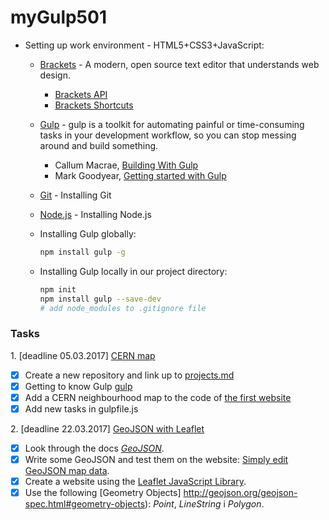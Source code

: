 # myGulp501

- Setting up work environment - HTML5+CSS3+JavaScript:
  + [Brackets](http://brackets.io/) - A modern, open source text editor that understands web design.
    - [Brackets API](http://brackets.io/docs/current/modules/brackets.html)
    - [Brackets Shortcuts](https://github.com/adobe/brackets/wiki/Brackets-Shortcuts)
  + [Gulp](http://gulpjs.com/) - gulp is a toolkit for automating painful or time-consuming tasks in your development workflow, so you can     stop messing around and build something.
    - Callum Macrae, [Building With Gulp](https://www.smashingmagazine.com/2014/06/building-with-gulp/)
    - Mark Goodyear, [Getting started with Gulp](https://markgoodyear.com/2014/01/getting-started-with-gulp/)
  + [Git](https://git-scm.com/book/pl/v1/Pierwsze-kroki-Instalacja-Git) - Installing Git
  + [Node.js](https://nodejs.org/en/) - Installing Node.js
  + Installing Gulp globally:
  
    ```sh
    npm install gulp -g
    ```
    
  + Installing Gulp locally in our project directory:
  
    ```sh
    npm init
    npm install gulp --save-dev
    # add node_modules to .gitignore file
    ```


### Tasks

1\. [deadline 05.03.2017] [CERN map](https://wojsamjan.github.io/myGulp501/cern.html)

+ [x] Create a new repository and link up to [projects.md](https://github.com/h5c3j/ti/blob/master/projects.md)
+ [x] Getting to know Gulp [gulp](http://gulpjs.com)
+ [x] Add a CERN neighbourhood map to the code of [the first website](http://info.cern.ch/hypertext/WWW/TheProject.html)
+ [x] Add new tasks in gulpfile.js

2\. [deadline 22.03.2017] [GeoJSON with Leaflet](https://wojsamjan.github.io/myGulp501/leaflet.html)

+ [x] Look through the docs [_GeoJSON_](http://geojson.org/).
+ [x] Write some GeoJSON and test them on the website: [Simply edit GeoJSON map data](http://geojson.io).
+ [x] Create a website using the [Leaflet JavaScript Library](http://leafletjs.com/).
+ [x] Use the following [Geometry Objects] http://geojson.org/geojson-spec.html#geometry-objects): _Point_, _LineString_ i _Polygon_.
